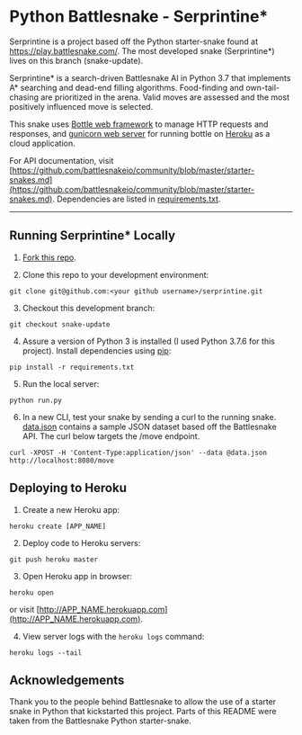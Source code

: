 # Python Battlesnake - Serprintine*

Serprintine is a project based off the Python starter-snake found at https://play.battlesnake.com/. The most developed snake (Serprintine*) lives on this branch (snake-update).

Serprintine* is a search-driven Battlesnake AI in Python 3.7 that implements A* searching and dead-end filling algorithms. Food-finding and own-tail-chasing are prioritized in the arena. Valid moves are assessed and the most positively influenced move is selected.

This snake uses [Bottle web framework](http://bottlepy.org/docs/dev/index.html) to manage HTTP requests and responses, and [gunicorn web server](http://gunicorn.org/) for running bottle on [Heroku](https://heroku.com/deploy) as a cloud application.


For API documentation, visit [https://github.com/battlesnakeio/community/blob/master/starter-snakes.md](https://github.com/battlesnakeio/community/blob/master/starter-snakes.md). Dependencies are listed in [requirements.txt](https://github.com/rbassot/serprintine/blob/snake-update/requirements.txt).

----------------------------------------------------------------------------------------------------------------------------------------

## Running Serprintine* Locally

1) [Fork this repo](https://github.com/rbassot/serprintine/fork).

2) Clone this repo to your development environment:
```
git clone git@github.com:<your github username>/serprintine.git
```

3) Checkout this development branch:
```
git checkout snake-update
```

4) Assure a version of Python 3 is installed (I used Python 3.7.6 for this project). Install dependencies using [pip](https://pip.pypa.io/en/latest/installing.html):
```
pip install -r requirements.txt
```

5) Run the local server:
```
python run.py
```

6) In a new CLI, test your snake by sending a curl to the running snake. [data.json](https://github.com/rbassot/serprintine/blob/snake-update/data.json) contains a sample JSON dataset based off the Battlesnake API. The curl below targets the /move endpoint.
```
curl -XPOST -H 'Content-Type:application/json' --data @data.json http://localhost:8080/move
```

## Deploying to Heroku

1) Create a new Heroku app:
```
heroku create [APP_NAME]
```

2) Deploy code to Heroku servers:
```
git push heroku master
```

3) Open Heroku app in browser:
```
heroku open
```
or visit [http://APP_NAME.herokuapp.com](http://APP_NAME.herokuapp.com).

4) View server logs with the `heroku logs` command:
```
heroku logs --tail
```

## Acknowledgements

Thank you to the people behind Battlesnake to allow the use of a starter snake in Python that kickstarted this project. Parts of this README were taken from the Battlesnake Python starter-snake.